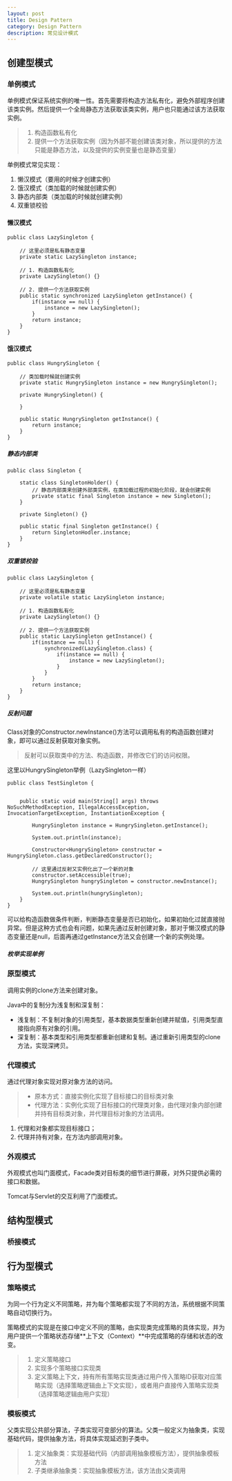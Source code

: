 ```yaml
---
layout: post
title: Design Pattern
category: Design Pattern
description: 常见设计模式
---
```


## 创建型模式

### 单例模式

单例模式保证系统实例的唯一性。首先需要将构造方法私有化，避免外部程序创建该类实例。然后提供一个全局静态方法获取该类实例，用户也只能通过该方法获取实例。
> 1. 构造函数私有化
> 2. 提供一个方法获取实例（因为外部不能创建该类对象，所以提供的方法只能是静态方法，以及提供的实例变量也是静态变量）

单例模式常见实现：
1. 懒汉模式（要用的时候才创建实例）
2. 饿汉模式（类加载的时候就创建实例）
3. 静态内部类（类加载的时候就创建实例）
4. 双重锁校验

#### 懒汉模式


    public class LazySingleton {

        // 这里必须是私有静态变量
        private static LazySingleton instance;

        // 1. 构造函数私有化
        private LazySingleton() {}

        // 2. 提供一个方法获取实例
        public static synchronized LazySingleton getInstance() {
            if(instance == null) {
                instance = new LazySingleton();
            }
            return instance;
        }
    }

#### 饿汉模式

    public class HungrySingleton {

        // 类加载时候就创建实例
        private static HungrySingleton instance = new HungrySingleton();

        private HungrySingleton() {

        }

        public static HungrySingleton getInstance() {
            return instance;
        }
    }

##### 静态内部类

    public class Singleton {

        static class SingletonHolder() {
            // 静态内部类来创建外部类实例，在类加载过程的初始化阶段，就会创建实例
            private static final Singleton instance = new Singleton();
        }

        private Singleton() {}

        public static final Singleton getInstance() {
            return SingletonHodler.instance;
        }
    }

##### 双重锁校验

    public class LazySingleton {

        // 这里必须是私有静态变量
        private volatile static LazySingleton instance;

        // 1. 构造函数私有化
        private LazySingleton() {}

        // 2. 提供一个方法获取实例
        public static LazySingleton getInstance() {
            if(instance == null) {
                synchronized(LazySingleton.class) {
                    if(instance == null) {
                        instance = new LazySingleton();
                    }
                }
            }
            return instance;
        }
    }

##### 反射问题

Class对象的Constructor.newInstance()方法可以调用私有的构造函数创建对象，即可以通过反射获取对象实例。
> 反射可以获取类中的方法、构造函数，并修改它们的访问权限。

这里以HungrySingleton举例（LazySingleton一样）

    public class TestSingleton {


        public static void main(String[] args) throws NoSuchMethodException, IllegalAccessException, InvocationTargetException, InstantiationException {

            HungrySingleton instance = HungrySingleton.getInstance();

            System.out.println(instance);

            Constructor<HungrySingleton> constructor = HungrySingleton.class.getDeclaredConstructor();

            // 这里通过反射又实例化出了一个新的对象
            constructor.setAccessible(true);
            HungrySingleton hungrySingleton = constructor.newInstance();

            System.out.println(hungrySingleton);
        }
    }


可以给构造函数做条件判断，判断静态变量是否已初始化，如果初始化过就直接抛异常。但是这种方式也会有问题，如果先通过反射创建对象，那对于懒汉模式的静态变量还是null，后面再通过getInstance方法又会创建一个新的实例处理。

##### 枚举实现单例

### 原型模式

调用实例的clone方法来创建对象。

Java中的复制分为浅复制和深复制：
- 浅复制：不复制对象的引用类型，基本数据类型重新创建并赋值，引用类型直接指向原有对象的引用。
- 深复制：基本类型和引用类型都重新创建和复制。通过重新引用类型的clone方法，实现深拷贝。

### 代理模式

通过代理对象实现对原对象方法的访问。
> - 原本方式：直接实例化实现了目标接口的目标类对象
> - 代理方法：实例化实现了目标接口的代理类对象，由代理对象内部创建并持有目标类对象，并代理目标对象的方法调用。

1. 代理和对象都实现目标接口；
2. 代理并持有对象，在方法内部调用对象。

### 外观模式

外观模式也叫门面模式，Facade类对目标类的细节进行屏蔽，对外只提供必需的接口和数据。

Tomcat与Servlet的交互利用了门面模式。

## 结构型模式

### 桥接模式


## 行为型模式

### 策略模式

为同一个行为定义不同策略，并为每个策略都实现了不同的方法，系统根据不同策略自动切换行为。

策略模式的实现是在接口中定义不同的策略，由实现类完成策略的具体实现，并为用户提供一个策略状态存储**上下文（Context）**中完成策略的存储和状态的改变。
> 1. 定义策略接口
> 2. 实现多个策略接口实现类
> 3. 定义策略上下文，持有所有策略实现类通过用户传入策略ID获取对应策略实现（选择策略逻辑由上下文实现），或者用户直接传入策略实现类（选择策略逻辑由用户实现）

### 模板模式

父类实现公共部分算法，子类实现可变部分的算法。父类一般定义为抽象类，实现基础代码，提供抽象方法，将具体实现延迟到子类中。
> 1. 定义抽象类：实现基础代码（内部调用抽象模板方法），提供抽象模板方法
> 2. 子类继承抽象类：实现抽象模板方法，该方法由父类调用